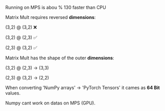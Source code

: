 Running on MPS is abou % 130 faster than CPU
 
Matrix Mult requires reversed **dimensions**:

(3,2) @ (3,2) ❌

(3,2) @ (2,3) ✅

(2,3) @ (3,2) ✅

Matrix Mult has the shape of the outer **dimensions**:

(3,2) @ (2,3) -> (3,3)

(2,3) @ (3,2) -> (2,2)

When converting 'NumPy arrays' -> 'PyTorch Tensors' it cames as **64 Bit** values.

Numpy cant work on datas on MPS (GPU).